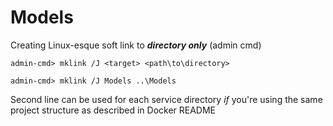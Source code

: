 # Models

Creating Linux-esque soft link to ***directory only*** (admin cmd)
```
admin-cmd> mklink /J <target> <path\to\directory>

admin-cmd> mklink /J Models ..\Models
```

Second line can be used for each service directory *if* you're using the same project structure as described in Docker README